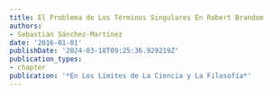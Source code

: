 ```yaml
---
title: El Problema de Los Términos Singulares En Robert Brandom
authors:
- Sebastián Sánchez-Martínez
date: '2016-01-01'
publishDate: '2024-03-18T09:25:36.929219Z'
publication_types:
- chapter
publication: '*En Los Límites de La Ciencia y La Filosofía*'
---
```

